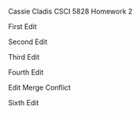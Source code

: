 Cassie Cladis
CSCI 5828
Homework 2

First Edit

Second Edit

Third Edit

Fourth Edit

Edit Merge Conflict 

Sixth Edit